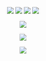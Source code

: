<p align='center'>
  <img src="https://img.shields.io/badge/java-%23ED8B00.svg?&style=for-the-badge&logo=java&logoColor=white"/>
  <img src="https://img.shields.io/badge/python%20-%2314354C.svg?&style=for-the-badge&logo=python&logoColor=white"/>
  <img src="https://img.shields.io/badge/node.js%20-%2343853D.svg?&style=for-the-badge&logo=node.js&logoColor=white"/>
  <img src="https://img.shields.io/badge/shell%20-%23121011.svg?&style=for-the-badge&logo=gnu-bash&logoColor=white"/>
</p>

<p align='center'>
  <img src="https://img.shields.io/badge/nz%231337%20-%237289DA.svg?&style=for-the-badge&logo=discord&logoColor=white"/>
</p>

<p align='center'>
  <img src="https://media.giphy.com/media/hfuW2htPorLBl7iKvS/giphy.gif"/>
</p>

<p align='center'>
  <img align="center" src="https://github-readme-stats.vercel.app/api/top-langs/?username=thisisnzed&layout=compact&theme=radical&"/>
</p>
